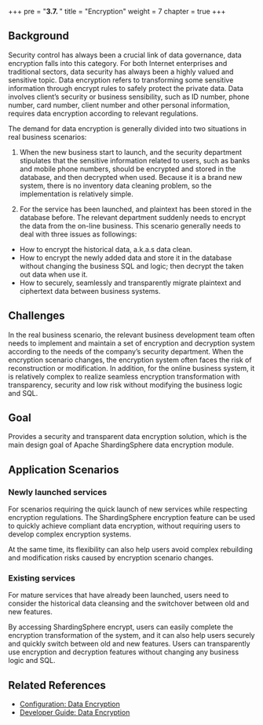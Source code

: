 +++
pre = "<b>3.7. </b>"
title = "Encryption"
weight = 7
chapter = true
+++

## Background

Security control has always been a crucial link of data governance, data encryption falls into this category. For both Internet enterprises and traditional sectors, data security has always been a highly valued and sensitive topic. Data encryption refers to transforming some sensitive information through encrypt rules to safely protect the private data. Data involves client’s security or business sensibility, such as ID number, phone number, card number, client number and other personal information, requires data encryption according to relevant regulations.

The demand for data encryption is generally divided into two situations in real business scenarios:

1. When the new business start to launch, and the security department stipulates that the sensitive information related to users, such as banks and mobile phone numbers, should be encrypted and stored in the database, and then decrypted when used. Because it is a brand new system, there is no inventory data cleaning problem, so the implementation is relatively simple.

1. For the service has been launched, and plaintext has been stored in the database before. The relevant department suddenly needs to encrypt the data from the on-line business. This scenario generally needs to deal with three issues as followings:

- How to encrypt the historical data, a.k.a.s data clean.
- How to encrypt the newly added data and store it in the database without changing the business SQL and logic; then decrypt the taken out data when use it.
- How to securely, seamlessly and transparently migrate plaintext and ciphertext data between business systems.

## Challenges

In the real business scenario, the relevant business development team often needs to implement and maintain a set of encryption and decryption system according to the needs of the company’s security department. When the encryption scenario changes, the encryption system often faces the risk of reconstruction or modification. In addition, for the online business system, it is relatively complex to realize seamless encryption transformation with transparency, security and low risk without modifying the business logic and SQL.

## Goal

Provides a security and transparent data encryption solution, which is the main design goal of Apache ShardingSphere data encryption module.

## Application Scenarios

### Newly launched services

For scenarios requiring the quick launch of new services while respecting encryption regulations. The ShardingSphere encryption feature can be used to quickly achieve compliant data encryption, without requiring users to develop complex encryption systems. 

At the same time, its flexibility can also help users avoid complex rebuilding and modification risks caused by encryption scenario changes.

### Existing services

For mature services that have already been launched, users need to consider the historical data cleansing and the switchover between old and new features. 

By accessing ShardingSphere encrypt, users can easily complete the encryption transformation of the system, and it can also help users securely and quickly switch between old and new features. Users can transparently use encryption and decryption features without changing any business logic and SQL.

## Related References

- [Configuration: Data Encryption](/en/user-manual/shardingsphere-jdbc/yaml-config/rules/encrypt/)
- [Developer Guide: Data Encryption](/en/dev-manual/encrypt/)
